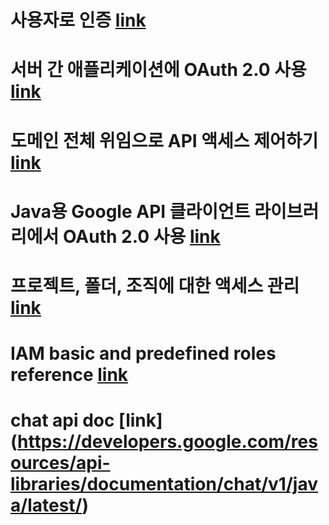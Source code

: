 # 사용자로 인증 [link](https://developers.google.com/workspace/chat/authenticate-authorize-chat-user?hl=ko)

# 서버 간 애플리케이션에 OAuth 2.0 사용 [link](https://developers.google.com/identity/protocols/oauth2/service-account?hl=ko#creatinganaccount)

# 도메인 전체 위임으로 API 액세스 제어하기 [link](https://support.google.com/a/answer/162106?hl=ko#zippy=%2C%ED%81%B4%EB%9D%BC%EC%9D%B4%EC%96%B8%ED%8A%B8%EC%97%90-%EB%8F%84%EB%A9%94%EC%9D%B8-%EC%A0%84%EC%B2%B4-%EC%9C%84%EC%9E%84-%EC%84%A4%EC%A0%95%ED%95%98%EA%B8%B0)

# Java용 Google API 클라이언트 라이브러리에서 OAuth 2.0 사용 [link](https://developers.google.com/api-client-library/java/google-api-java-client/oauth2?hl=ko)

# 프로젝트, 폴더, 조직에 대한 액세스 관리 [link](https://cloud.google.com/iam/docs/granting-changing-revoking-access?hl=ko#console)

# IAM basic and predefined roles reference [link](https://cloud.google.com/iam/docs/understanding-roles#chat-roles)

# chat api doc [link] (https://developers.google.com/resources/api-libraries/documentation/chat/v1/java/latest/)



